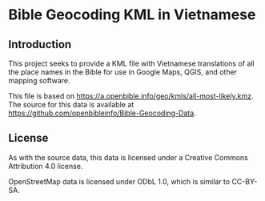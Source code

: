 # Bible Geocoding KML in Vietnamese

## Introduction

This project seeks to provide a KML file with Vietnamese translations of all the place names in the Bible for use in Google Maps, QGIS, and other mapping software. 

This file is based on https://a.openbible.info/geo/kmls/all-most-likely.kmz. The source for this data is available at https://github.com/openbibleinfo/Bible-Geocoding-Data.

## License

As with the source data, this data is licensed under a Creative Commons Attribution 4.0 license.

OpenStreetMap data is licensed under ODbL 1.0, which is similar to CC-BY-SA.
 
